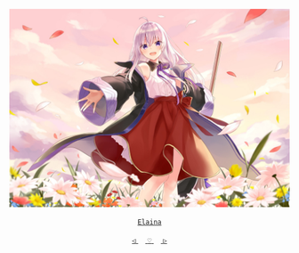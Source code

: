 <div align="center">

 

 [![@ikx7a](https://github.com/ikx7a/Waifu/blob/main/Resources/Elaina.jpg)](https://github.com/ikx7a)


  <a href="https://anilist.co/character/125736/Elaina"> `Elaina` </a>



<a href="https://github.com/ikx7a/Waifu/tree/main/Chizuru%20Mizuhara"> `◁` </a>ㅤ<a href="https://github.com/ikx7a/Waifu"> `♡` </a>ㅤ<a href="https://github.com/ikx7a/Waifu/tree/main/Kaguya%20Shinomiya"> `▷` </a>

</div>
